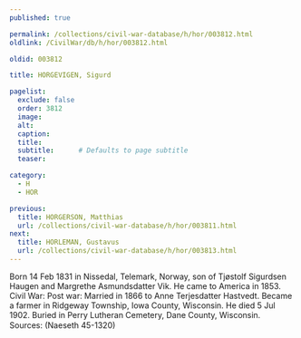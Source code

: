 ```yaml
---
published: true

permalink: /collections/civil-war-database/h/hor/003812.html
oldlink: /CivilWar/db/h/hor/003812.html

oldid: 003812

title: HORGEVIGEN, Sigurd

pagelist:
  exclude: false
  order: 3812
  image: 
  alt:
  caption:
  title:
  subtitle:      # Defaults to page subtitle
  teaser:

category: 
  - H 
  - HOR

previous:
  title: HORGERSON, Matthias
  url: /collections/civil-war-database/h/hor/003811.html  
next:
  title: HORLEMAN, Gustavus
  url: /collections/civil-war-database/h/hor/003813.html   
---
```

Born 14 Feb 1831 in Nissedal, Telemark, Norway, son of Tj&oslash;stolf Sigurdsen Haugen and Margrethe Asmundsdatter Vik. He came to America in 1853. Civil War: Post war: Married in 1866 to Anne Terjesdatter Hastvedt. Became a farmer in Ridgeway Township, Iowa County, Wisconsin. He died 5 Jul 1902. Buried in Perry Lutheran Cemetery, Dane County, Wisconsin. Sources: (Naeseth &#146;45-1320)